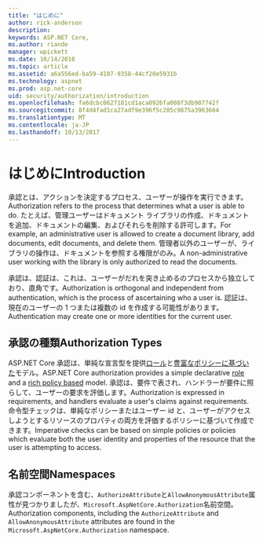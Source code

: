 ```yaml
---
title: "はじめに"
author: rick-anderson
description: 
keywords: ASP.NET Core,
ms.author: riande
manager: wpickett
ms.date: 10/14/2016
ms.topic: article
ms.assetid: a6a556ed-ba59-4107-9358-44cf20e5931b
ms.technology: aspnet
ms.prod: asp.net-core
uid: security/authorization/introduction
ms.openlocfilehash: fa6dcbc0627181cd1aca0926fa008f3db907742f
ms.sourcegitcommit: 8f4d4fad1ca27adf9e396f5c205c9875a3963664
ms.translationtype: MT
ms.contentlocale: ja-JP
ms.lasthandoff: 10/13/2017
---
```

# <a name="introduction"></a><span data-ttu-id="e994d-103">はじめに</span><span class="sxs-lookup"><span data-stu-id="e994d-103">Introduction</span></span>

<a name="security-authorization-introduction"></a>

<span data-ttu-id="e994d-104">承認とは、アクションを決定するプロセス、ユーザーが操作を実行できます。</span><span class="sxs-lookup"><span data-stu-id="e994d-104">Authorization refers to the process that determines what a user is able to do.</span></span> <span data-ttu-id="e994d-105">たとえば、管理ユーザーはドキュメント ライブラリの作成、ドキュメントを追加、ドキュメントの編集、およびそれらを削除する許可します。</span><span class="sxs-lookup"><span data-stu-id="e994d-105">For example, an administrative user is allowed to create a document library, add documents, edit documents, and delete them.</span></span> <span data-ttu-id="e994d-106">管理者以外のユーザーが、ライブラリの操作は、ドキュメントを参照する権限がのみ。</span><span class="sxs-lookup"><span data-stu-id="e994d-106">A non-administrative user working with the library is only authorized to read the documents.</span></span>

<span data-ttu-id="e994d-107">承認は、認証は、これは、ユーザーがだれを突き止めるのプロセスから独立しており、直角です。</span><span class="sxs-lookup"><span data-stu-id="e994d-107">Authorization is orthogonal and independent from authentication, which is the process of ascertaining who a user is.</span></span> <span data-ttu-id="e994d-108">認証は、現在のユーザーの 1 つまたは複数の id を作成する可能性があります。</span><span class="sxs-lookup"><span data-stu-id="e994d-108">Authentication may create one or more identities for the current user.</span></span>

## <a name="authorization-types"></a><span data-ttu-id="e994d-109">承認の種類</span><span class="sxs-lookup"><span data-stu-id="e994d-109">Authorization Types</span></span>

<span data-ttu-id="e994d-110">ASP.NET Core 承認は、単純な宣言型を提供[ロール](roles.md#security-authorization-role-based)と[豊富なポリシーに基づいた](policies.md#security-authorization-policies-based)モデル。</span><span class="sxs-lookup"><span data-stu-id="e994d-110">ASP.NET Core authorization provides a simple declarative [role](roles.md#security-authorization-role-based) and a [rich policy based](policies.md#security-authorization-policies-based) model.</span></span> <span data-ttu-id="e994d-111">承認は、要件で表され、ハンドラーが要件に照らして、ユーザーの要求を評価します。</span><span class="sxs-lookup"><span data-stu-id="e994d-111">Authorization is expressed in requirements, and handlers evaluate a user's claims against requirements.</span></span> <span data-ttu-id="e994d-112">命令型チェックは、単純なポリシーまたはユーザー id と、ユーザーがアクセスしようとするリソースのプロパティの両方を評価するポリシーに基づいて作成できます。</span><span class="sxs-lookup"><span data-stu-id="e994d-112">Imperative checks can be based on simple policies or policies which evaluate both the user identity and properties of the resource that the user is attempting to access.</span></span>

## <a name="namespaces"></a><span data-ttu-id="e994d-113">名前空間</span><span class="sxs-lookup"><span data-stu-id="e994d-113">Namespaces</span></span>

<span data-ttu-id="e994d-114">承認コンポーネントを含む、`AuthorizeAttribute`と`AllowAnonymousAttribute`属性が見つかりましたが、`Microsoft.AspNetCore.Authorization`名前空間。</span><span class="sxs-lookup"><span data-stu-id="e994d-114">Authorization components, including the `AuthorizeAttribute` and `AllowAnonymousAttribute` attributes are found in the `Microsoft.AspNetCore.Authorization` namespace.</span></span>

